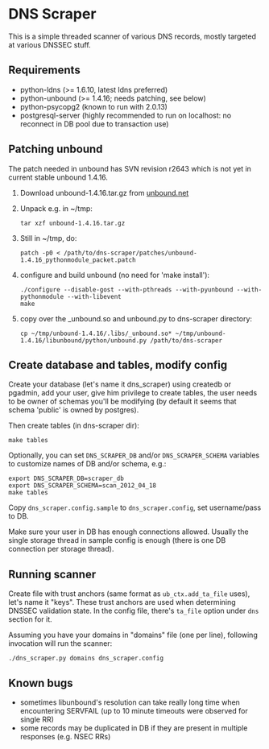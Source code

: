 # DNS Scraper

This is a simple threaded scanner of various DNS records, mostly targeted at
various DNSSEC stuff.

## Requirements

* python-ldns (>= 1.6.10, latest ldns preferred)
* python-unbound (>= 1.4.16; needs patching, see below)
* python-psycopg2 (known to run with 2.0.13)
* postgresql-server (highly recommended to run on localhost: no reconnect in DB pool due to transaction use)

## Patching unbound

The patch needed in unbound has SVN revision r2643 which is not yet in current
stable unbound 1.4.16.

1. Download unbound-1.4.16.tar.gz from [unbound.net](http://unbound.net/download.html)
2. Unpack e.g. in ~/tmp: 

    `tar xzf unbound-1.4.16.tar.gz`

3. Still in ~/tmp, do: 

    `patch -p0 < /path/to/dns-scraper/patches/unbound-1.4.16_pythonmodule_packet.patch`

4. configure and build unbound (no need for 'make install'):

    `./configure --disable-gost --with-pthreads --with-pyunbound --with-pythonmodule --with-libevent`  
    `make`

5. copy over the _unbound.so and unbound.py to dns-scraper directory:

    `cp ~/tmp/unbound-1.4.16/.libs/_unbound.so* ~/tmp/unbound-1.4.16/libunbound/python/unbound.py /path/to/dns-scraper`

## Create database and tables, modify config

Create your database (let's name it dns_scraper) using createdb or pgadmin, add
your user, give him privilege to create tables, the user needs to be owner of schemas
you'll be modifying (by default it seems that schema 'public' is owned by postgres).

Then create tables (in dns-scraper dir):

    make tables

Optionally, you can set `DNS_SCRAPER_DB` and/or `DNS_SCRAPER_SCHEMA` variables to
customize names of DB and/or schema, e.g.:

    export DNS_SCRAPER_DB=scraper_db
    export DNS_SCRAPER_SCHEMA=scan_2012_04_18
    make tables

Copy `dns_scraper.config.sample` to `dns_scraper.config`, set username/pass to DB.

Make sure your user in DB has enough connections allowed. Usually the single
storage thread in sample config is enough (there is one DB connection per
storage thread).

## Running scanner

Create file with trust anchors (same format as `ub_ctx.add_ta_file` uses), let's
name it "keys". These trust anchors are used when determining DNSSEC validation
state. In the config file, there's `ta_file` option under `dns` section for it.

Assuming you have your domains in "domains" file (one per line), following
invocation will run the scanner:

    ./dns_scraper.py domains dns_scraper.config

## Known bugs

- sometimes libunbound's resolution can take really long time when encountering
  SERVFAIL (up to 10 minute timeouts were observed for single RR)
- some records may be duplicated in DB if they are present in multiple
  responses (e.g. NSEC RRs)

